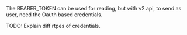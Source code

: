 The BEARER_TOKEN can be used for reading, but with v2 api, to send as user, need the Oauth based credentials.

TODO: Explain diff rtpes of credentials.